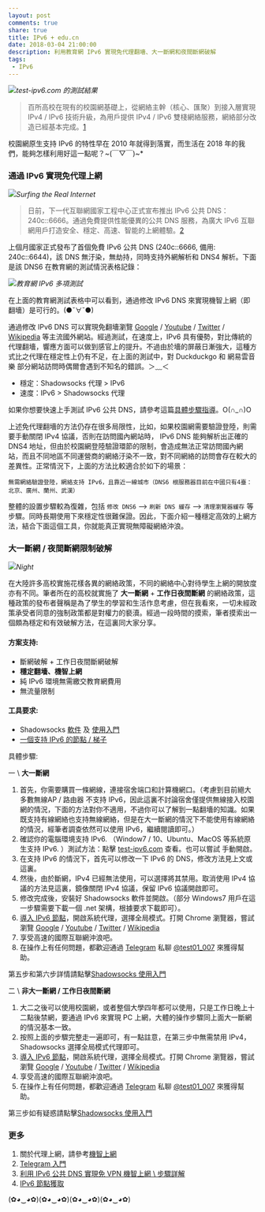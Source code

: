 ```yaml
---
layout: post
comments: true
share: true
title: IPv6 + edu.cn
date: 2018-03-04 21:00:00
description: 利用教育網 IPv6 實現免代理翻墻、大一斷網和夜間斷網破解
tags: 
 - IPv6
---
```


![](http://telegra.ph/file/c05093cc1a5e43370c0b7.png)*test-ipv6.com 的測試結果*

> 百所高校在現有的校園網基礎上，從網絡主幹（核心、匯聚）到接入層實現 IPv4 / IPv6 技術升級，為用戶提供 IPv4 / IPv6 雙棧網絡服務，網絡部分改造已經基本完成。[1] 

校園網原生支持 IPv6 的特性早在 2010 年就得到落實，而生活在 2018 年的我們，能夠怎樣利用好這一點呢？~(￣▽￣)~*

### 通過 IPv6 實現免代理上網 #

![](http://telegra.ph/file/5f50b256394538c51b452.jpg)*Surfing the Real Internet*

> 日前，下一代互聯網國家工程中心正式宣布推出 IPv6 公共 DNS：240c::6666。通過免費提供性能優異的公共 DNS 服務，為廣大 IPv6 互聯網用戶打造安全、穩定、高速、智能的上網體驗。[2]

上個月國家正式發布了首個免費 IPv6 公共 DNS (240c::6666, 備用: 240c::6644)，該 DNS 無汙染，無劫持，同時支持外網解析和 DNS4 解析。下面是該 DNS6 在教育網的測試情況表格記錄：

![](http://telegra.ph/file/6bb3cae4d5214d83e62da.png)*教育網 IPv6 多項測試*

在上面的教育網測試表格中可以看到，通過修改 IPv6 DNS 來實現機智上網（即翻墻）是可行的。(●ˇ∀ˇ●)

通過修改 IPv6 DNS 可以實現免翻墻瀏覽 [Google](https://www.google.com.hk) / [Youtube](https://www.youtube.com/) / [Twitter](https://twitter.com/) / [Wikipedia](https://www.wikipedia.org/) 等主流國外網站。經過測試，在速度上，IPv6 具有優勢，對比傳統的代理翻墻，響應方面可以做到感官上的提升。不過由於墻的屏蔽日漸強大，這種方式比之代理在穩定性上仍有不足，在上面的測試中，對 Duckduckgo 和 網易雲音樂 部分網站訪問時偶爾會遇到不知名的錯誤。＞﹏＜

 * 穩定：Shadowsocks 代理 > IPv6
 * 速度：IPv6 > Shadowsocks 代理

如果你想要快速上手測試 IPv6 公共 DNS，請參考這篇[具體步驟指導](http://telegra.ph/IPv6----Google-03-04)。O(∩_∩)O

上述免代理翻墻的方法仍存在很多局限性，比如，如果校園網需要驗證登陸，則需要手動關閉 IPv4 協議，否則在訪問國內網站時， IPv6 DNS 能夠解析出正確的 DNS4 地址，但由於校園網登陸驗證環節的限制，會造成無法正常訪問國內網站，而且不同地區不同運營商的網絡汙染不一致，對不同網絡的訪問會存在較大的差異性。正常情況下，上面的方法比較適合於如下的場景：

```
無需網絡驗證登陸，網絡支持 IPv6，且靠近一線城市（DNS6 根服務器目前在中國只有4臺：北京、廣州、蘭州、武漢）
```

整體的設置步驟較為復雜，包括 `修改 DNS6` --> `刷新 DNS 緩存` --> `清理瀏覽器緩存` 等步驟。同時長期使用下來穩定性很難保證。因此，下面介紹一種穩定高效的上網方法，結合下面這個工具，你就能真正實現無障礙網絡沖浪。

### 大一斷網 / 夜間斷網限制破解 ##

![](http://telegra.ph/file/83d1f63ff17687cc98ba6.jpg)*Night*

在大陸許多高校實施花樣各異的網絡政策，不同的網絡中心對待學生上網的開放度亦有不同。筆者所在的高校就實施了 **大一斷網** + **工作日夜間斷網** 的網絡政策，這種政策的發布者聲稱是為了學生的學習和生活作息考慮，但在我看來，一切未經政策承受者同意的強制政策都是對權力的褻瀆。經過一段時間的摸索，筆者摸索出一個頗為穩定和有效破解方法，在這裏同大家分享。

#### 方案支持:

 * 斷網破解 + 工作日夜間斷網破解
 * **穩定翻墻、機智上網**
 * 純 IPv6 環境無需繳交教育網費用
 * 無流量限制

#### 工具要求:

 * Shadowsocks [軟件](http://test007.gq/ssr-download) 及 [使用入門](http://test007.gq/ss-cmd)
 * [一個支持 IPv6 的節點 / 梯子](http://test007.gq/IPV6-node)

具體步驟:

一 \ **大一斷網**

1. 首先，你需要購買一條網線，連接宿舍端口和計算機網口。（考慮到目前絕大多數無線AP / 路由器 不支持 IPv6，因此這裏不討論宿舍僅提供無線接入校園網的情況，下面的方法對你不適用，不過你可以了解到一點翻墻的知識。如果既支持有線網絡也支持無線網絡，但是在大一斷網的情況下不能使用有線網絡的情況，經筆者調查依然可以使用 IPv6，繼續閱讀即可。）
2. 確認你的電腦環境支持 IPv6. （Window7 / 10、Ubuntu、MacOS 等系統原生支持 IPv6. ）測試方法：點擊 [test-ipv6.com](https://test-ipv6.com) 查看。也可以嘗試 手動開啟。
3. 在支持 IPv6 的情況下，首先可以修改一下 IPv6 的 DNS，修改方法見上文或 這裏。
4. 然後，由於斷網，IPv4 已經無法使用，可以選擇將其禁用。取消使用 IPv4 協議的方法見這裏，鏡像關閉 IPv4 協議，保留 IPv6 協議開啟即可。
5. 修改完成後，安裝好 Shadowsocks 軟件並開啟。（部分 Windows7 用戶在這一步驟需要下載一個 .net 架構，根據要求下載即可）。
6. [導入 IPv6 節點](http://test007.gq/IPV6-node)，開啟系統代理，選擇全局模式。打開 Chrome 瀏覽器，嘗試瀏覽 [Google](https://www.google.com.hk) / [Youtube](https://www.youtube.com/) / [Twitter](https://twitter.com/) / [Wikipedia](https://www.wikipedia.org/)
7. 享受高速的國際互聯網沖浪吧。
8. 在操作上有任何問題，都歡迎通過 [Telegram](http://test007.gq/Telegram) 私聊 [@test01_007](https://t.me/test01_007) 來獲得幫助。

第五步和第六步詳情請點擊[Shadowsocks 使用入門](http://test007.gq/ss-intro)

二 \ **非大一斷網 / 工作日夜間斷網**

1. 大二之後可以使用校園網，或者整個大學四年都可以使用，只是工作日晚上十二點後禁網，要通過 IPv6 來實現 PC 上網，大體的操作步驟同上面大一斷網的情況基本一致。
2. 按照上面的步驟完整走一遍即可，有一點註意，在第三步中無需禁用 IPv4，Shadowsocks 選擇全局模式代理即可。
3. [導入 IPv6 節點](http://test007.gq/IPV6-node)，開啟系統代理，選擇全局模式。打開 Chrome 瀏覽器，嘗試瀏覽 [Google](https://www.google.com.hk) / [Youtube](https://www.youtube.com/) / [Twitter](https://twitter.com/) / [Wikipedia](https://www.wikipedia.org/)
4. 享受高速的國際互聯網沖浪吧。
5. 在操作上有任何問題，都歡迎通過 [Telegram](http://test007.gq/Telegram) 私聊 [@test01_007](https://t.me/test01_007) 來獲得幫助。

第三步如有疑惑請點擊[Shadowsocks 使用入門](http://test007.gq/ss-intro)

[1]:http://www.edu.cn/IPv6_xyw_7949/20100810/t20100810_506444.shtml
[2]:http://www.cfiec.net/news/s/?973.html

### 更多

1. 關於代理上網，請參考[機智上網](http://test007.gq/surf-the-real)
2. [Telegram 入門](http://test007.gq/Telegram)
3. [利用 IPv6 公共 DNS 實現免 VPN 機智上網 \ 步驟詳解](http://test007.gq/IPV6-cmd)
4. [IPv6 節點獲取](http://test007.gq/IPV6-node)

(✿◕‿◕✿)(✿◕‿◕✿)(✿◕‿◕✿)(✿◕‿◕✿)